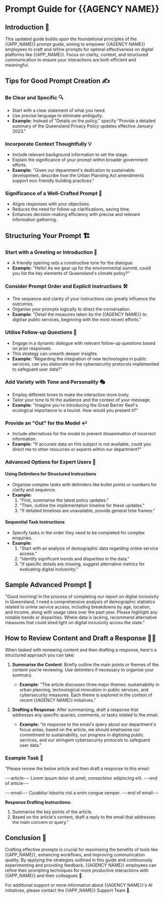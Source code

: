 # Prompt Guide for {{AGENCY NAME}}

## Introduction 📜

This updated guide builds upon the foundational principles of the {{APP_NAME}} prompt guide, aiming to empower {{AGENCY NAME}} employees to craft and refine prompts for optimal effectiveness on digital platforms like {{APP_NAME}}. Focus on clarity, context, and structured communication to ensure your interactions are both efficient and meaningful.

## Tips for Good Prompt Creation ✍️

### Be Clear and Specific 🔍

- Start with a clear statement of what you need.
- Use precise language to eliminate ambiguity.
- **Example:** Instead of "Details on the policy," specify "Provide a detailed summary of the Queensland Privacy Policy updates effective January 2023."

### Incorporate Context Thoughtfully 💡

- Include relevant background information to set the stage.
- Explain the significance of your prompt within broader government efforts.
- **Example:** "Given our department's dedication to sustainable development, describe how the Urban Planning Act amendments support eco-friendly building practices."

### Significance of a Well-Crafted Prompt 💬

- Aligns responses with your objectives.
- Reduces the need for follow-up clarifications, saving time.
- Enhances decision-making efficiency with precise and relevant information gathering.

## Structuring Your Prompt 🏗️

### Start with a Greeting or Introduction 👋

- A friendly opening sets a constructive tone for the dialogue.
- **Example:** "Hello! As we gear up for the environmental summit, could you list the key elements of Queensland's climate policy?"

### Consider Prompt Order and Explicit Instructions 🛠️

- The sequence and clarity of your instructions can greatly influence the outcomes.
- Organise your prompts logically to direct the conversation.
- **Example:** "Detail the measures taken by the {{AGENCY NAME}} to digitise public services, beginning with the most recent efforts."

### Utilise Follow-up Questions 🔄

- Engage in a dynamic dialogue with relevant follow-up questions based on prior responses.
- This strategy can unearth deeper insights.
- **Example:** "Regarding the integration of new technologies in public services, can you elaborate on the cybersecurity protocols implemented to safeguard user data?"

### Add Variety with Tone and Personality 🎭

- Employ different tones to make the interaction more lively.
- Tailor your tone to fit the audience and the context of your message.
- **Example:** "Imagine you're introducing the Great Barrier Reef's ecological importance to a tourist. How would you present it?"

### Provide an "Out" for the Model ↩️

- Include alternatives for the model to prevent dissemination of incorrect information.
- **Example:** "If accurate data on this subject is not available, could you direct me to other resources or experts within our department?"

### Advanced Options for Expert Users 🔧

#### Using Delimiters for Structured Instructions

- Organise complex tasks with delimiters like bullet points or numbers for clarity and sequence.
- **Example:**
  1. "First, summarise the latest policy updates."
  2. "Then, outline the implementation timeline for these updates."
  3. "If detailed timelines are unavailable, provide general time frames."

#### Sequential Task Instructions

- Specify tasks in the order they need to be completed for complex enquiries.
- **Example:**
  1. "Start with an analysis of demographic data regarding online service access."
  2. "Identify significant trends and disparities in the data."
  3. "If specific details are missing, suggest alternative metrics for evaluating digital inclusivity."

## Sample Advanced Prompt 📝

"Good morning! In the process of completing our report on digital inclusivity in Queensland, I need a comprehensive analysis of demographic statistics related to online service access, including breakdowns by age, location, and income, along with usage rates over the past year. Please highlight any notable trends or disparities. Where data is lacking, recommend alternative measures that could shed light on digital inclusivity across the state."

## How to Review Content and Draft a Response 🕵️‍♂️

When tasked with reviewing content and then drafting a response, here's a structured approach you can take:

1. **Summarise the Content**: Briefly outline the main points or themes of the content you're reviewing. Use delimiters if necessary to organise your summary.

   - **Example:** "The article discusses three major themes: sustainability in urban planning, technological innovation in public services, and cybersecurity measures. Each theme is explored in the context of recent {{AGENCY NAME}} initiatives."

2. **Drafting a Response**: After summarising, draft a response that addresses any specific queries, comments, or tasks related to the email.

   - **Example:** "In response to the email's query about our department's focus areas, based on the article, we should emphasise our commitment to sustainability, our progress in digitising public services, and our stringent cybersecurity protocols to safeguard user data."

### Example Task 📝

"Please review the below article and then draft a response to this email:

---article---
Lorem ipsum dolor sit amet, consectetur adipiscing elit.
---end of article---

---email---
Curabitur lobortis nisl a enim congue semper.
---end of email---

**Response Drafting Instructions:**

1. Summarise the key points of the article.
2. Based on the article's content, draft a reply to the email that addresses the main concern or query."

## Conclusion 🎉

Crafting effective prompts is crucial for maximising the benefits of tools like {{APP_NAME}}, enhancing workflows, and improving communication quality. By applying the strategies outlined in this guide and continuously experimenting and providing feedback, {{AGENCY NAME}} employees can refine their prompting techniques for more productive interactions with {{APP_NAME}} and their colleagues 💼.

For additional support or more information about {{AGENCY NAME}}'s AI initiatives, please contact the {{APP_NAME}} Support Team 📧.
